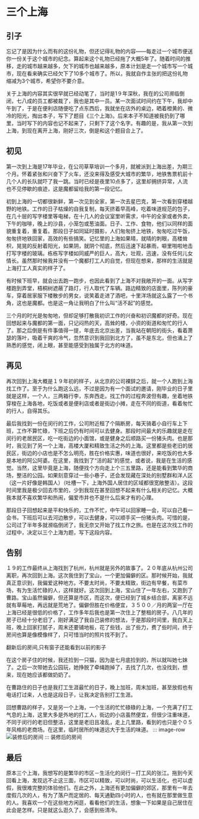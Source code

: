# 三个上海

## 引子

忘记了是因为什么而有的这份礼物，但还记得礼物的内容——每走过一个城市便送你一份关于这个城市的纪念。算起来这个礼物已经拖了大概5年了。随着时间的推移，走的城市越来越多，欠下的城市也越来越多，原本计划是走一个城市写一个城市，现在看来确实已经欠下了10多个城市了。所以，我就自作主张的把这份礼物缩减为3个城市，希望你不要介意。

关于上海的内容其实很早就已经动笔了，当时是1９年深秋，我在的公司濒临倒闭，七八成的员工都被裁了，我也是其中一员。某一次面试时间约在下午，我却中午到了，于是在便利店随便吃了点东西后，我就坐在店外的桌边，晒着橙黄的、微冷的阳光，掏出本子，写下了题目《三个上海》。后来本子不知道被我扔到了哪里，当时写下的内容也记不起来了，只剩下了这个名字。有趣的是，我从第一次到上海，到现在离开上海，刚好三次，倒是和这个题目合上了。

## 初见

第一次到上海是17年毕业，在公司草草培训一个多月，就被派到上海出差，为期三个月。怀着紧张和兴奋下了火车，还没来得及感受大城市的繁华，地铁售票机前十几个人的长队就吓了我一跳。当时已经是夜里10点多了，这里却拥挤异常，人流也不见停歇的痕迹，这是魔都留给我的第一段记忆。

初到上海的一切都很新鲜，第一次见到全家，第一次去星巴克，第一次看到穿楼越野的地铁。工作的日子枯燥的自我复制，每天挤着早高峰，吃着味道规范的包子，在几十层的写字楼里等电梯，在十几人的会议室里听需求，中午的全家或者外卖，下午的咖啡，晚上的沙县，小笼包或葱油面。日子、工作、食物，他们以同样的面貌重复着，重复着。那段日子如同延时摄影，人们匆匆挤上地铁，匆匆吃过午饭，匆匆挤地铁回家，高效的有些搞笑。记忆里的上海如果晴，就晴的刺眼，高楼耸枳，晃晃的反射着阳光，如果阴，就阴个彻底，然后迅速下起暴雨，噼里啪啦地击打写字楼的玻璃。栋栋写字楼如同威严的巨人，高大，壮观，迅速，没有任何儿女情长。虽然那时候我并没有一个魔都打工人的自觉，但现在想来，那样的生活就是上海打工人真实的样子了。

有时候下班早，就会出去跑一跑步，也因此看到了上海不对我敞开的一面。从写字楼跑到弄堂，梧桐树遮蔽了路灯，行人取代了车辆。路边精致的店面里，陈列的豪车，穿着居家服下楼散步的男女，说笑着走进了酒吧，十里洋场就这么露了一个书角，这也是魔都。也是这一角让我明白了什么叫“活不起”的感觉。

三个月的时光是匆匆地，但却足够打散我初识工作的兴奋和初识魔都的好奇。现在回想起来与魔都的第一面，只记闷热的天，高耸的楼，小资的街道和匆忙的行人了。那之后倒是有件事值得一提，年底去北京出差，当我站在朝阳的街头，看着萧瑟的落叶，吸着干爽的冷气，忽然意识到我回到北方了，虽不是东北，但也涌上了熟悉的感觉，闭上眼，甚至能感受到独属于北方的味道。

## 再见

再次回到上海大概是１９年初的样子，从北京的公司裸辞之后，就一个人跑到上海找工作了。至于为什么跑这么远，不过是因为有一个面试的邀请，刚毕业的日子里就是这样，一个人，三两箱行李，东奔西走。找工作的过程奔波但有趣，坐着地铁穿梭在上海各地，吃饭或者是便利店或者是街边小摊，走在不同的街道，看着匆忙的行人，自得其乐。

最后我找到一份在闵行的工作，公司附近租了个隔断房，每天骑着小自行车上下班，工作不算忙碌，下班之后仍有时间可以去健身。那段时间最大的乐趣就是走在闵行的老居民区，吃一吃街边的小面馆，或是健身之后顺路买一份猪头肉。也是那时，我见到了另一个上海，高楼大厦和精致生活之外的上海。这里都是些老旧的居民区，街边的小店也是不怎么明亮，胜在价格实惠，味道也很好，来吃饭的也大多是本地的阿公阿婆。在这里，我找到了“活的起”的感觉，或者说，我是在生活的感觉。当然，这里毕竟是上海，随便找个方向走上个三五里路，还是能看到繁华的商场，整洁的公园。如果刻意穿过一些小巷子，还会发现藏在深处的别墅群和洋人区（这一片好像是韩国人）（吐槽一下，上海外国人居住的区域都很宽敞整洁）。这段时间里我是极少回去市里的，少到我现在甚至回想不起来有什么相关的记忆。大概我本就不喜欢繁华和热闹，偏爱市井也不是什么后来才有的心理。

那段日子回想起来是平和快乐的，工作不忙，中午可以回家睡一会，可以自己看一会书，下班后可以去河边散步，可以去健身，可以顺手买一份猪头肉。可惜的是，公司过了半年多就濒临倒闭了，我无奈又开始了找工作之旅。也是在这次找工作的过程中，决定以三个上海为题，写下这段内容。

## 告别

１９的工作最终从上海找到了杭州，杭州就是另外的故事了。２０年底从杭州公司离职，再次回到上海。这次我住到了宝山，一个更加偏僻的区。那时候开始，我就真正意识到，我偏爱这种地方。不要太时尚，不要太精致，街边有早餐，有菜市场，有为生活忙碌的人，这样就好。这次回到上海，宝山住了一年左右，又跑到了曹路。宝山虽然偏僻，但还算是市区，而这次，便已经到了城乡结合部，离家不远就有草莓地，再远就是荒地了。偏僻但胜在价格便宜，３５００／月的两室一厅在上海已经是很低的价格了，工作多年后我也是第一次住上了整租的房子。八几年的房子已经十分老旧了，刚好满足了我自己装修的想法，于是那段时间里，我白天上班，晚上回家打腻子，周末还要铺地板，花了些钱，出了些力，费了些时间，终于房间也算是像模像样了，只可惜当时的照片找不到了。

翻新后的房间,只有窗子还能看到以前的影子

在这个房子住的时候，我还捡到一只猫，因为是七月底捡到的，所以就叫她七妹了。之后一次带她去公园玩，她挣脱了牵绳跑掉了，去找了几次，也没找到，想来，现在她应该都做奶奶了。

在曹路住的日子也是我打工生涯最忙的日子，晚上加班，周末加班，甚至放假也有电话打过来，人也是这段日子，让我决定告别打工生涯。

回想曹路的样子，又是另一个上海，一个生活的忙忙碌碌的上海，一个充满了打工气息的上海，这里大多是外地的打工人，街边的小店虽然便宜，但很少注重味道，不同于闵行的老旧但整洁，这里是老旧且凌乱，走上几里路，看到的也只是个０５年风格的老商场。在这里，临时居所的味道远大于生活的味道。
::: image-row
![装修后的房间](http://svd60vcz0.hd-bkt.clouddn.com/renovated_room_20250427.jpg)
:::
                                       装修后的房间

## 最后

原本三个上海，我想写的是繁华的市区－生活化的闵行－打工风的张江。拖到今天回看上海，发现远不止这三面，市区可以精致，可以时尚，可以生活化，也可以虚假，我很难完整的体验他们。在此之外，上海还有更加偏僻的郊区，那里有一年去度假几次的人，有为了落户而定居的、每天通勤四小时的人，也有就在那里做生意的人。我喜欢一个在这些地方闲逛，看看他们的生活，想象一下如果是自己居住在此会是怎样。只是就这么逛久了，会感到些清冷。
